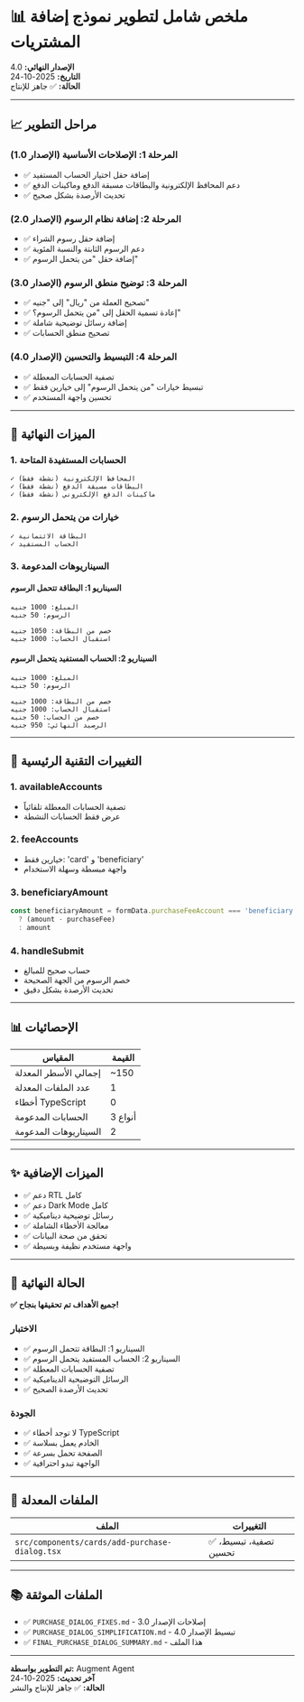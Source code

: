 # 📊 ملخص شامل لتطوير نموذج إضافة المشتريات

**الإصدار النهائي:** 4.0  
**التاريخ:** 2025-10-24  
**الحالة:** ✅ جاهز للإنتاج

---

## 📈 مراحل التطوير

### المرحلة 1: الإصلاحات الأساسية (الإصدار 1.0)
- ✅ إضافة حقل اختيار الحساب المستفيد
- ✅ دعم المحافظ الإلكترونية والبطاقات مسبقة الدفع وماكينات الدفع
- ✅ تحديث الأرصدة بشكل صحيح

### المرحلة 2: إضافة نظام الرسوم (الإصدار 2.0)
- ✅ إضافة حقل رسوم الشراء
- ✅ دعم الرسوم الثابتة والنسبة المئوية
- ✅ إضافة حقل "من يتحمل الرسوم"

### المرحلة 3: توضيح منطق الرسوم (الإصدار 3.0)
- ✅ تصحيح العملة من "ريال" إلى "جنيه"
- ✅ إعادة تسمية الحقل إلى "من يتحمل الرسوم؟"
- ✅ إضافة رسائل توضيحية شاملة
- ✅ تصحيح منطق الحسابات

### المرحلة 4: التبسيط والتحسين (الإصدار 4.0)
- ✅ تصفية الحسابات المعطلة
- ✅ تبسيط خيارات "من يتحمل الرسوم" إلى خيارين فقط
- ✅ تحسين واجهة المستخدم

---

## 🎯 الميزات النهائية

### 1. الحسابات المستفيدة المتاحة
```
✓ المحافظ الإلكترونية (نشطة فقط)
✓ البطاقات مسبقة الدفع (نشطة فقط)
✓ ماكينات الدفع الإلكتروني (نشطة فقط)
```

### 2. خيارات من يتحمل الرسوم
```
✓ البطاقة الائتمانية
✓ الحساب المستفيد
```

### 3. السيناريوهات المدعومة

#### السيناريو 1: البطاقة تتحمل الرسوم
```
المبلغ: 1000 جنيه
الرسوم: 50 جنيه

خصم من البطاقة: 1050 جنيه
استقبال الحساب: 1000 جنيه
```

#### السيناريو 2: الحساب المستفيد يتحمل الرسوم
```
المبلغ: 1000 جنيه
الرسوم: 50 جنيه

خصم من البطاقة: 1000 جنيه
استقبال الحساب: 1000 جنيه
خصم من الحساب: 50 جنيه
الرصيد النهائي: 950 جنيه
```

---

## 🔧 التغييرات التقنية الرئيسية

### 1. availableAccounts
- تصفية الحسابات المعطلة تلقائياً
- عرض فقط الحسابات النشطة

### 2. feeAccounts
- خيارين فقط: 'card' و 'beneficiary'
- واجهة مبسطة وسهلة الاستخدام

### 3. beneficiaryAmount
```typescript
const beneficiaryAmount = formData.purchaseFeeAccount === 'beneficiary'
  ? (amount - purchaseFee)
  : amount
```

### 4. handleSubmit
- حساب صحيح للمبالغ
- خصم الرسوم من الجهة الصحيحة
- تحديث الأرصدة بشكل دقيق

---

## 📊 الإحصائيات

| المقياس | القيمة |
|--------|--------|
| إجمالي الأسطر المعدلة | ~150 |
| عدد الملفات المعدلة | 1 |
| أخطاء TypeScript | 0 |
| الحسابات المدعومة | 3 أنواع |
| السيناريوهات المدعومة | 2 |

---

## ✨ الميزات الإضافية

- ✅ دعم RTL كامل
- ✅ دعم Dark Mode كامل
- ✅ رسائل توضيحية ديناميكية
- ✅ معالجة الأخطاء الشاملة
- ✅ تحقق من صحة البيانات
- ✅ واجهة مستخدم نظيفة وبسيطة

---

## 🚀 الحالة النهائية

**✅ جميع الأهداف تم تحقيقها بنجاح!**

### الاختبار
- ✅ السيناريو 1: البطاقة تتحمل الرسوم
- ✅ السيناريو 2: الحساب المستفيد يتحمل الرسوم
- ✅ تصفية الحسابات المعطلة
- ✅ الرسائل التوضيحية الديناميكية
- ✅ تحديث الأرصدة الصحيح

### الجودة
- ✅ لا توجد أخطاء TypeScript
- ✅ الخادم يعمل بسلاسة
- ✅ الصفحة تحمل بسرعة
- ✅ الواجهة تبدو احترافية

---

## 📝 الملفات المعدلة

| الملف | التغييرات |
|------|----------|
| `src/components/cards/add-purchase-dialog.tsx` | ✅ تصفية، تبسيط، تحسين |

---

## 📚 الملفات الموثقة

- ✅ `PURCHASE_DIALOG_FIXES.md` - إصلاحات الإصدار 3.0
- ✅ `PURCHASE_DIALOG_SIMPLIFICATION.md` - تبسيط الإصدار 4.0
- ✅ `FINAL_PURCHASE_DIALOG_SUMMARY.md` - هذا الملف

---

**تم التطوير بواسطة:** Augment Agent  
**آخر تحديث:** 2025-10-24  
**الحالة:** ✅ جاهز للإنتاج والنشر

